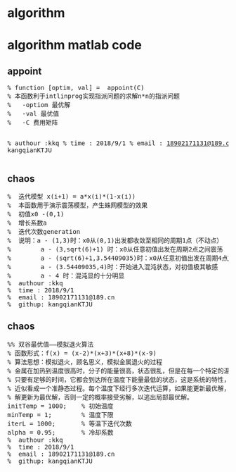 # algorithm
<h1>algorithm matlab code</h1>
<h2>appoint</h2>
<pre>
% function [optim, val] =  appoint(C)
% 本函数利于intlinprog实现指派问题的求解n*n的指派问题
%   -optiom 最优解
%   -val 最优值
%   -C 费用矩阵

%  authour :kkq
%  time : 2018/9/1
%  email : 18902171131@189.cn
%  githup: kangqianKTJU
</pre>
</hr>
<h2>chaos</h2>
<pre>
%  迭代模型 x(i+1) = a*x(i)*(1-x(i))
%  本函数用于演示震荡模型，产生蛛网模型的效果
%  初值x0 -(0,1)
%  增长系数a
%  迭代次数generation
%  说明：a - (1,3)时：x0从(0,1)出发都收敛至相同的周期1点（不动点）
%        a - (3,sqrt(6)+1) 时：x0从任意初值出发在周期2点之间震荡
%        a - (sqrt(6)+1,3.54409035)时：x0从任意初值出发在周期4点之间震荡
%        a - (3.54409035,4)时：开始进入混沌状态，对初值极其敏感
%        a - 4 时：混沌显的十分明显
%  authour :kkq
%  time : 2018/9/1
%  email : 18902171131@189.cn
%  githup: kangqianKTJU
</pre>

</hr>
<h2>chaos</h2>
<pre>
%% 双谷最优值——模拟退火算法
% 函数形式：f(x) = (x-2)*(x+3)*(x+8)*(x-9)
% 算法思想：模拟退火，顾名思义，模拟金属退火的过程
% 金属在加热到温度很高时，分子的能量很高，状态很乱，但是在每一个特定的温度
% 只要有足够的时间，它都会到达所在温度下能量最低的状态，这是系统的特性，可以
% 近似看成一个准静态过程。每个温度下经行多次迭代运算，如果能更新最优解，则将
% 解更新为最优解，否则一定的概率接受劣解，以逃出局部最优解。
initTemp = 1000;    % 初始温度
minTemp = 1;        % 温度下限
iterL = 1000;       % 等温下迭代次数
alpha = 0.95;       % 冷却系数
%  authour :kkq
%  time : 2018/9/1
%  email : 18902171131@189.cn
%  githup: kangqianKTJU
</pre>


